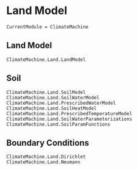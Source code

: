 # Land Model

```@meta
CurrentModule = ClimateMachine
```
## Land Model

```@docs
ClimateMachine.Land.LandModel
```

## Soil
```@docs
ClimateMachine.Land.SoilModel
ClimateMachine.Land.SoilWaterModel
ClimateMachine.Land.PrescribedWaterModel
ClimateMachine.Land.SoilHeatModel
ClimateMachine.Land.PrescribedTemperatureModel
ClimateMachine.Land.SoilWaterParameterizations
ClimateMachine.Land.SoilParamFunctions
```

## Boundary Conditions
```@docs
ClimateMachine.Land.Dirichlet
ClimateMachine.Land.Neumann
```
